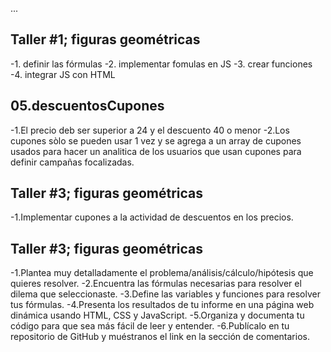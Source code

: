 ...
## Taller #1; figuras geométricas

-1. definir las fórmulas
-2. implementar fomulas en JS
-3. crear funciones
-4. integrar JS con HTML

## 05.descuentosCupones

-1.El precio deb ser superior a 24 y el descuento 40 o menor
-2.Los cupones sòlo se pueden usar 1 vez y se agrega a un array de cupones usados para hacer un analitica de los usuarios que usan cupones para definir campañas focalizadas.


## Taller #3; figuras geométricas
-1.Implementar cupones a la actividad de descuentos en los precios.


## Taller #3; figuras geométricas


-1.Plantea muy detalladamente el problema/análisis/cálculo/hipótesis que quieres resolver.
-2.Encuentra las fórmulas necesarias para resolver el dilema que seleccionaste.
-3.Define las variables y funciones para resolver tus fórmulas.
-4.Presenta los resultados de tu informe en una página web dinámica usando HTML, CSS y  JavaScript.
-5.Organiza y documenta tu código para que sea más fácil de leer y entender.
-6.Publícalo en tu repositorio de GitHub y muéstranos el link en la sección de comentarios.
